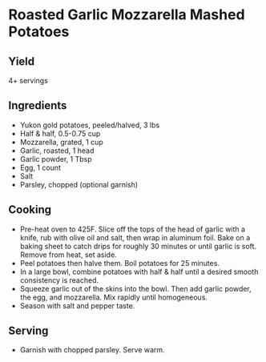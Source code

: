 # Roasted Garlic Mozzarella Mashed Potatoes

## Yield

4+ servings

## Ingredients

-   Yukon gold potatoes, peeled/halved, 3 lbs
-   Half & half, 0.5-0.75 cup
-   Mozzarella, grated, 1 cup
-   Garlic, roasted, 1 head
-   Garlic powder, 1 Tbsp
-   Egg, 1 count
-   Salt
-   Parsley, chopped (optional garnish)

## Cooking

-   Pre-heat oven to 425F. Slice off the tops of the head of garlic with a knife, rub with olive oil and salt, then wrap in aluminum foil. Bake on a baking sheet to catch drips for roughly 30 minutes or until garlic is soft. Remove from heat, set aside.
-   Peel potatoes then halve them. Boil potatoes for 25 minutes.
-   In a large bowl, combine potatoes with half & half until a desired smooth consistency is reached.
-   Squeeze garlic out of the skins into the bowl. Then add garlic powder, the egg, and mozzarella. Mix rapidly until homogeneous.
-   Season with salt and pepper taste.

## Serving

-   Garnish with chopped parsley. Serve warm.
